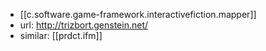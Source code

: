 
- [[c.software.game-framework.interactivefiction.mapper]]
- url: http://trizbort.genstein.net/
- similar: [[prdct.ifm]]